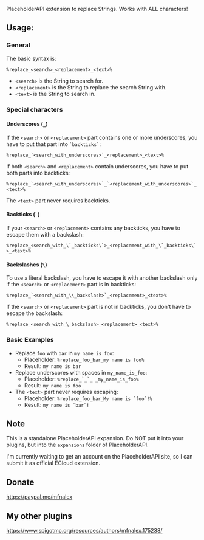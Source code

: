 PlaceholderAPI extension to replace Strings. Works with ALL characters!

## Usage:

### General

The basic syntax is:

`%replace_<search>_<replacement>_<text>%`

- `<search>` is the String to search for.
- `<replacement>` is the String to replace the search String with.
- `<text>` is the String to search in.

### Special characters

#### Underscores (`_`)

If the `<search>` or `<replacement>` part contains one or more underscores, you have to put that part
into `` `backticks` ``:

`` %replace_`<search_with_underscores>`_<replacement>_<text>% ``

If both `<search>` and `<replacement>` contain underscores, you have to put both parts into backticks:

`` %replace_`<search_with_underscores>`_`<replacement_with_underscores>`_<text>% ``

The `<text>` part never requires backticks.

#### Backticks (`` ` ``)

If your `<search>` or `<replacement>` contains any backticks, you have to escape them with a backslash:

`` %replace_<search_with_\`_backticks\`>_<replacement_with_\`_backticks\`>_<text>% ``

#### Backslashes (`\`)
To use a literal backslash, you have to escape it with another backslash only if the `<search>` or `<replacement>` part
is in backticks:

`` %replace_`<search_with_\\_backslash>`_<replacement>_<text>% ``

If the `<search>` or `<replacement>` part is not in backticks, you don't have to escape the backslash:

`` %replace_<search_with_\_backslash>_<replacement>_<text>% ``

### Basic Examples

- Replace `foo` with `bar` in `my name is foo`:
    - Placeholder: `%replace_foo_bar_my name is foo%`
    - Result: `my name is bar`
- Replace underscores with spaces in `my_name_is_foo`:
    - Placeholder: `` %replace_`_`_ _my_name_is_foo% ``
    - Result: `my name is foo`
- The `<text>` part never requires escaping:
    - Placeholder: `` %replace_foo_bar_My name is `foo`!% ``
    - Result: `` my name is `bar`! ``

## Note

This is a standalone PlaceholderAPI expansion. Do NOT put it into your plugins, but into the `expansions` folder of PlaceholderAPI.

I'm currently waiting to get an account on the PlaceholderAPI site, so I can submit it as official ECloud extension.

[//]: # (## Todo)

[//]: # (Add configurable templates that can be used, for example:)

[//]: # ()

[//]: # (```yaml)

[//]: # (worldnames:)

[//]: # (  - search: world)

[//]: # (    replace: &aWorld)

[//]: # (  - search: world_nether)

[//]: # (    replace: &cNether)

[//]: # (  - search: world_the_end)

[//]: # (    replace: &9End)

[//]: # ( ```)

[//]: # (You could then use this template together with other placeholders: `%replace_template_worldnames_{player_world}%` would return `&cNether` for a player in world_nether.)

## Donate

https://paypal.me/mfnalex

## My other plugins

https://www.spigotmc.org/resources/authors/mfnalex.175238/